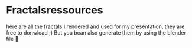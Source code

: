 # Fractalsressources
here are all the fractals I rendered and used for my presentation, they are free to donwload ;) But you bcan also generate them by using the blender file 👾

